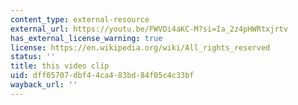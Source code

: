 ```yaml
---
content_type: external-resource
external_url: https://youtu.be/FWVDi4aKC-M?si=Ia_2z4pHWRtxjrtv
has_external_license_warning: true
license: https://en.wikipedia.org/wiki/All_rights_reserved
status: ''
title: this video clip
uid: dff05707-dbf4-4ca4-83bd-84f05c4c33bf
wayback_url: ''
---
```

